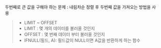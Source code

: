 두번째로 큰 값을 구해야 하는 문제
: 내림차순 정렬 후 두번째 값을 가져오는 방법을 사용

> * LIMIT ~ OFFSET
> * LIMIT : 몇 개의 데이터를 불러올 것인지
> * OFFSET : 몇 번째 데이터 부터 불러올 것인지 
> * IFNULL(필드, A): 필드값이 NULL이면 A값을 반환하게 하는 함수
